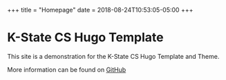 +++
title = "Homepage"
date = 2018-08-24T10:53:05-05:00
+++

# K-State CS Hugo Template

This site is a demonstration for the K-State CS Hugo Template and Theme.

More information can be found on [GitHub](https://www.github.com/russfeld/ksucs-hugo-theme)
